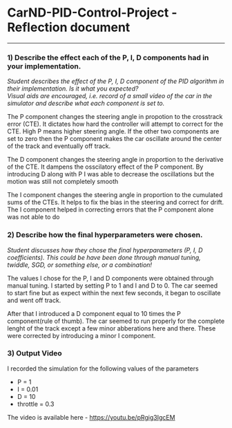# **CarND-PID-Control-Project - Reflection document**
---
### 1) Describe the effect each of the P, I, D components had in your implementation.

*Student describes the effect of the P, I, D component of the PID algorithm in their implementation. Is it what you expected?  
Visual aids are encouraged, i.e. record of a small video of the car in the simulator and describe what each component is set to.*

The P component changes the steering angle in propotion to the crosstrack error (CTE). It dictates how hard the controller will attempt to correct for the CTE. High P means higher steering angle. If the other two components are set to zero then the P component makes the car oscillate around the center of the track and eventually off track. 

The D component changes the steering angle in proportion to the derivative of the CTE. It dampens the osscilatory effect of the P component. By introducing D along with P I was able to decrease the oscillations but the motion was still not completely smooth

The I component changes the steering angle in proportion to the cumulated sums of the CTEs. It helps to fix the bias in the steering and correct for drift. The I component helped in correcting errors that the P component alone was not able to do


### 2) Describe how the final hyperparameters were chosen.

*Student discusses how they chose the final hyperparameters (P, I, D coefficients). This could be have been done through manual tuning, twiddle, SGD, or something else, or a combination!*

The values I chose for the P, I and D components were obtained through manual tuning. 
I started by setting P to 1 and I and D to 0. The car seemed to start fine but as expect within the next few seconds, it began to oscillate and went off track. 

After that I introduced a D component equal to 10 times the P component(rule of thumb). The car seemed to run properly for the complete lenght of the track except a few minor abberations here and there. These were corrected by introducing a minor I component. 

### 3) Output Video

I recorded the simulation for the following values of the parameters  
* P = 1
* I = 0.01
* D = 10
* throttle = 0.3

The video is available here - https://youtu.be/pRgig3IgcEM



